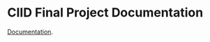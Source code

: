 
# CIID Final Project Documentation
[Documentation](https://kelvynmarte.github.io/ciid-final-project-documentation/).
